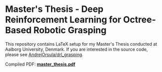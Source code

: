 # Master's Thesis - Deep Reinforcement Learning for Octree-Based Robotic Grasping

This repository contains LaTeX setup for my Master's Thesis conducted at Aalborg University, Denmark. If you are interested in the source code, please see [AndrejOrsula/drl_grasping](https://github.com/AndrejOrsula/drl_grasping).

Compiled PDF: [**master_thesis.pdf**](./master_thesis.pdf)
